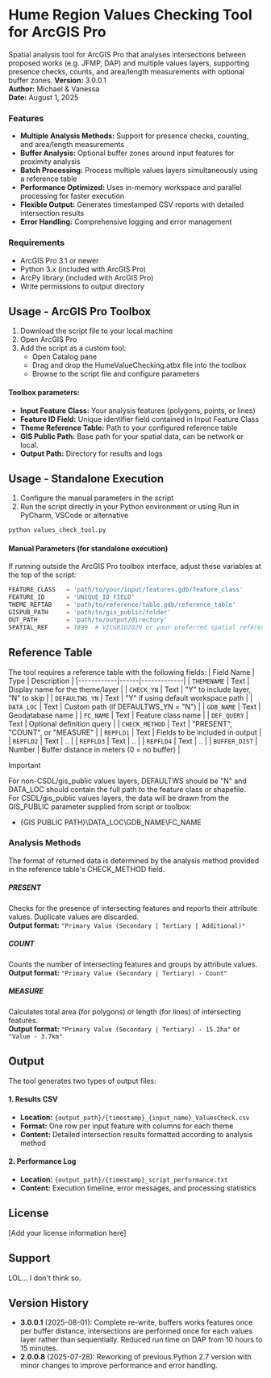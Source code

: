 # Hume Region Values Checking Tool for ArcGIS Pro
Spatial analysis tool for ArcGIS Pro that analyses intersections between proposed works (e.g. JFMP, DAP) and multiple values layers, supporting presence checks, counts, and area/length measurements with optional buffer zones.
**Version:** 3.0.0.1  
**Author:** Michael & Vanessa  
**Date:** August 1, 2025

### Features
- **Multiple Analysis Methods:** Support for presence checks, counting, and area/length measurements
- **Buffer Analysis:** Optional buffer zones around input features for proximity analysis
- **Batch Processing:** Process multiple values layers simultaneously using a reference table
- **Performance Optimized:** Uses in-memory workspace and parallel processing for faster execution
- **Flexible Output:** Generates timestamped CSV reports with detailed intersection results
- **Error Handling:** Comprehensive logging and error management

### Requirements
- ArcGIS Pro 3.1 or newer
- Python 3.x (included with ArcGIS Pro)
- ArcPy library (included with ArcGIS Pro)
- Write permissions to output directory

## Usage - ArcGIS Pro Toolbox
1. Download the script file to your local machine
2. Open ArcGIS Pro
3. Add the script as a custom tool:
   - Open Catalog pane
   - Drag and drop the HumeValueChecking.atbx file into the toolbox
   - Browse to the script file and configure parameters

#### Toolbox parameters:
   - **Input Feature Class:** Your analysis features (polygons, points, or lines)
   - **Feature ID Field:** Unique identifier field contained in Input Feature Class
   - **Theme Reference Table:** Path to your configured reference table
   - **GIS Public Path:** Base path for your spatial data, can be network or local. 
   - **Output Path:** Directory for results and logs

## Usage - Standalone Execution
1. Configure the manual parameters in the script
2. Run the script directly in your Python environment or using Run in PyCharm, VSCode or alternative
```python
python values_check_tool.py
```

#### Manual Parameters (for standalone execution)
If running outside the ArcGIS Pro toolbox interface, adjust these variables at the top of the script:
```python
FEATURE_CLASS   = 'path/to/your/input/features.gdb/feature_class'
FEATURE_ID      = 'UNIQUE_ID_FIELD'
THEME_REFTAB    = 'path/to/reference/table.gdb/reference_table'
GISPUB_PATH     = 'path/to/gis_public/folder'
OUT_PATH        = 'path/to/output/directory'
SPATIAL_REF     = 7899  # VICGRID2020 or your preferred spatial reference
```

## Reference Table
The tool requires a reference table with the following fields:
| Field Name | Type | Description |
|------------|------|-------------|
| `THEMENAME` | Text | Display name for the theme/layer |
| `CHECK_YN` | Text | "Y" to include layer, "N" to skip |
| `DEFAULTWS_YN` | Text | "Y" if using default workspace path |
| `DATA_LOC` | Text | Custom path (if DEFAULTWS_YN = "N") |
| `GDB_NAME` | Text | Geodatabase name |
| `FC_NAME` | Text | Feature class name |
| `DEF_QUERY` | Text | Optional definition query |
| `CHECK_METHOD` | Text | "PRESENT", "COUNT", or "MEASURE" |
| `REPFLD1` | Text | Fields to be included in output |
| `REPFLD2` | Text | .. |
| `REPFLD3` | Text | .. |
| `REPFLD4` | Text | .. |
| `BUFFER_DIST` | Number | Buffer distance in meters (0 = no buffer) |
> [!IMPORTANT] 
> For non-CSDL/gis_public values layers, DEFAULTWS should be "N" and DATA_LOC should contain the full path to the feature class or shapefile.  
> For CSDL/gis_public values layers, the data will be drawn from the GIS_PUBLIC parameter supplied from script or toolbox:  
>  * {GIS PUBLIC PATH}\DATA_LOC\GDB_NAME\FC_NAME 

### Analysis Methods
The format of returned data is determined by the analysis method provided in the reference table's CHECK_METHOD field.

##### PRESENT
Checks for the presence of intersecting features and reports their attribute values. Duplicate values are discarded.  
**Output format:** `"Primary Value (Secondary | Tertiary | Additional)"`
##### COUNT
Counts the number of intersecting features and groups by attribute values.  
**Output format:** `"Primary Value (Secondary | Tertiary) - Count"`
##### MEASURE
Calculates total area (for polygons) or length (for lines) of intersecting features.  
**Output format:** `"Primary Value (Secondary | Tertiary) - 15.2ha"` or `"Value - 3.7km"`

## Output
The tool generates two types of output files:
#### 1. Results CSV
- **Location:** `{output_path}/{timestamp}_{input_name}_ValuesCheck.csv`
- **Format:** One row per input feature with columns for each theme
- **Content:** Detailed intersection results formatted according to analysis method

#### 2. Performance Log
- **Location:** `{output_path}/{timestamp}_script_performance.txt`
- **Content:** Execution timeline, error messages, and processing statistics

## License
[Add your license information here]

## Support
LOL... I don't think so.

## Version History

- **3.0.0.1** (2025-08-01): Complete re-write, buffers works features once per buffer distance, intersections are performed once for each values layer rather than sequentially. Reduced run time on DAP from 10 hours to 15 minutes.
- **2.0.0.8** (2025-07-28): Reworking of previous Python 2.7 version with minor changes to improve performance and error handling.
